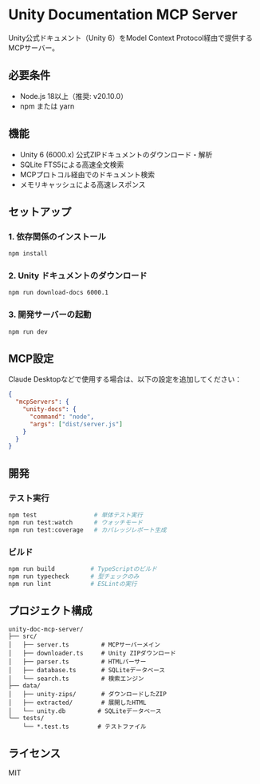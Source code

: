 # Unity Documentation MCP Server

Unity公式ドキュメント（Unity 6）をModel Context Protocol経由で提供するMCPサーバー。

## 必要条件

- Node.js 18以上（推奨: v20.10.0）
- npm または yarn

## 機能

- Unity 6 (6000.x) 公式ZIPドキュメントのダウンロード・解析
- SQLite FTS5による高速全文検索
- MCPプロトコル経由でのドキュメント検索
- メモリキャッシュによる高速レスポンス

## セットアップ

### 1. 依存関係のインストール

```bash
npm install
```

### 2. Unity ドキュメントのダウンロード

```bash
npm run download-docs 6000.1
```

### 3. 開発サーバーの起動

```bash
npm run dev
```

## MCP設定

Claude Desktopなどで使用する場合は、以下の設定を追加してください：

```json
{
  "mcpServers": {
    "unity-docs": {
      "command": "node",
      "args": ["dist/server.js"]
    }
  }
}
```

## 開発

### テスト実行

```bash
npm test                # 単体テスト実行
npm run test:watch      # ウォッチモード
npm run test:coverage   # カバレッジレポート生成
```

### ビルド

```bash
npm run build          # TypeScriptのビルド
npm run typecheck      # 型チェックのみ
npm run lint           # ESLintの実行
```

## プロジェクト構成

```
unity-doc-mcp-server/
├── src/
│   ├── server.ts         # MCPサーバーメイン
│   ├── downloader.ts     # Unity ZIPダウンロード
│   ├── parser.ts         # HTMLパーサー
│   ├── database.ts       # SQLiteデータベース
│   └── search.ts         # 検索エンジン
├── data/
│   ├── unity-zips/       # ダウンロードしたZIP
│   ├── extracted/        # 展開したHTML
│   └── unity.db         # SQLiteデータベース
└── tests/
    └── *.test.ts        # テストファイル
```

## ライセンス

MIT